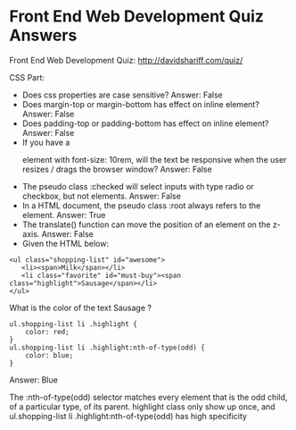 # Front End Web Development Quiz Answers
Front End Web Development Quiz: http://davidshariff.com/quiz/

CSS Part:
- Does css properties are case sensitive? Answer: False
- Does margin-top or margin-bottom has effect on inline element? Answer: False
- Does padding-top or padding-bottom has effect on inline element? Answer: False
- If you have a <p> element with font-size: 10rem, will the text be responsive when the user resizes / drags the browser window? Answer: False
- The pseudo class :checked will select inputs with type radio or checkbox, but not elements. Answer: False
- In a HTML document, the pseudo class :root always refers to the element. Answer: True
- The translate() function can move the position of an element on the z-axis. Answer: False
- Given the HTML below:
```
<ul class="shopping-list" id="awesome">
   <li><span>Milk</span></li>
   <li class="favorite" id="must-buy"><span class="highlight">Sausage</span></li>
</ul>
```
What is the color of the text Sausage ?
```
ul.shopping-list li .highlight {
    color: red;
}
ul.shopping-list li .highlight:nth-of-type(odd) {
    color: blue;
}
```
Answer: Blue

The :nth-of-type(odd) selector matches every element that is the odd child, of a particular type, of its parent.
highlight class only show up once, and ul.shopping-list li .highlight:nth-of-type(odd) has high specificity

